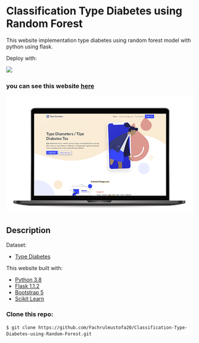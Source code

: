 # Classification Type Diabetes using Random Forest
This website implementation type diabetes using random forest model with python using flask.

Deploy with: 

<img src="https://img.shields.io/badge/Heroku-430098?style=for-the-badge&logo=heroku&logoColor=white" />

### you can see this website <a href="https://diameters-test.herokuapp.com/" target="_blank">here</a>

![landing-page](readme.png)

## Description
Dataset:
* <a href="https://data.world/abelvikas/diabetes-type-dataset" target="_blank">Type Diabetes</a>

This website built with:
* <a href="https://www.python.org/" target="_blank">Python 3.8</a>
* <a href="https://flask.palletsprojects.com/en/1.1.x/" target="_blank">Flask 1.1.2</a>
* <a href="https://getbootstrap.com/docs/5.0/getting-started/introduction/" target="_blank">Bootstrap 5</a>
* <a href="https://scikit-learn.org/stable/" target="_blank">Scikit Learn</a>


### Clone this repo:

`$ git clone https://github.com/Fachrulmustofa20/Classification-Type-Diabetes-using-Random-Forest.git`
